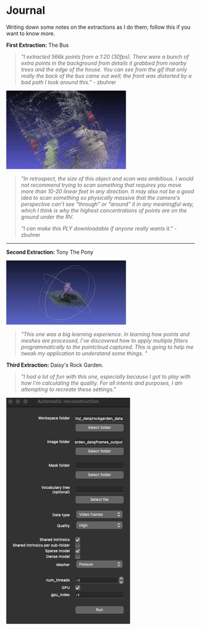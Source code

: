 # Journal

Writing down some notes on the extractions as I do them; follow this if you want to know more.

**First Extraction:** The Bus

> *"I extracted 566k points from a 1:20 (30fps). There were a bunch of extra points in the background from details it grabbed from nearby trees and the edge of the house. You can see from the gif that only really the back of the bus came out well; the front was distorted by a bad path I took around this."* - zbuhrer

![gif](bus.gif)

> *"In retrospect, the size of this object and scan was ambitious. I would not recommend trying to scan something that requires you move more than 10-20 linear feet in any direction. It may also not be a good idea to scan something so physically massive that the camera's perspective can't see "through" or "around" it in any meaningful way, which I think is why the highest concentrations of points are on the ground under the RV.*
>
> *"I can make this PLY downloadable if anyone really wants it."* - zbuhrer

---

**Second Extraction:** Tony The Pony

![tonythepony.gif](tonythepony.gif)

> *"This one was a big learning experience. In learning how points and meshes are processed, I've discovered how to apply multiple filters programmatically to the pointcloud captured. This is going to help me tweak my application to understand some things. "*

**Third Extraction:** Daisy's Rock Garden.

> *"I had a lot of fun with this one, especially because I got to play with how I'm calculating the quality. For all intents and purposes, I am attempting to recreate these settings."*

![COLMAP automating reconstruction settings screenshot](rgsettings.png)
